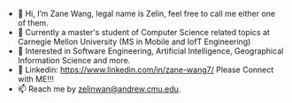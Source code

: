 - 👋 Hi, I’m Zane Wang, legal name is Zelin, feel free to call me either one of them.
- 🌱 Currently a master's student of Computer Science related topics at Carnegie Mellon University (MS in Mobile and IofT Engineering)
- 💞️ Interested in Software Engineering, Artificial Intelligence, Geographical Information Science and more.
- 👔 Linkedin: https://www.linkedin.com/in/zane-wang7/ Please Connect with ME!!! 
- 📫 Reach me by zelinwan@andrew.cmu.edu.  

<!---
Zelinewang/Zelinewang is a ✨ special ✨ repository because its `README.md` (this file) appears on your GitHub profile.
You can click the Preview link to take a look at your changes.
--->
